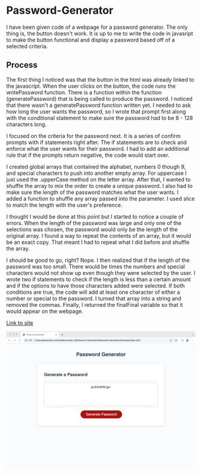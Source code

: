 # Password-Generator

I have been given code of a webpage for a password generator. The only thing is, the button doesn't work. It is up to me to write the code in javasript to make the button functional and display a password based off of a selected criteria. 

## Process

The first thing I noticed was that the button in the html was already linked to the javascript. When the user clicks on the button, the code runs the writePassword function. There is a function within the function (generatePassword) that is being called to produce the password. I noticed that there wasn't a generatePassword function written yet. I needed to ask how long the user wants the password, so I wrote that prompt first along with the conditional statement to make sure the password had to be 8 - 128 characters long.

I focused on the criteria for the password next. It is a series of confirm prompts with if statements right after. The if statements are to check and enforce what the user wants for their password. I had to add an additional rule that if the prompts return negative, the code would start over.

I created global arrays that contained the alphabet, numbers 0 though 9, and special characters to push into another empty array. For uppercase I just used the .upperCase method on the letter array. After that, I wanted to shuffle the array to mix the order to create a unique password. I also had to make sure the length of the password matches what the user wants. I added a function to shuffle any array passed into the parameter. I used slice to match the length with the user's preference.

I thought I would be done at this point but I started to notice a couple of errors. When the length of the password was large and only one of the selections was chosen, the password would only be the length of the original array. I found a way to repeat the contents of an array, but it would be an exact copy. That meant I had to repeat what I did before and shuffle the array.

I should be good to go, right? Nope. I then realized that if the length of the password was too small. There would be times the numbers and special characters would not show up even though they were selected by the user. I wrote two if statements to check if the length is less than a certain amount and if the options to have those characters added were selected. If both conditions are true, the code will add at least one character of either a number or special to the password. I turned that array into a string and removed the commas. Finally, I returned the finalFinal variable so that it would appear on the webpage.

[Link to site](https://priddle88.github.io/Password-Generator/Develop/index.html)

![Picture of page](./Images/Screen%20Shot%202022-07-03%20at%207.37.46%20PM.png)
